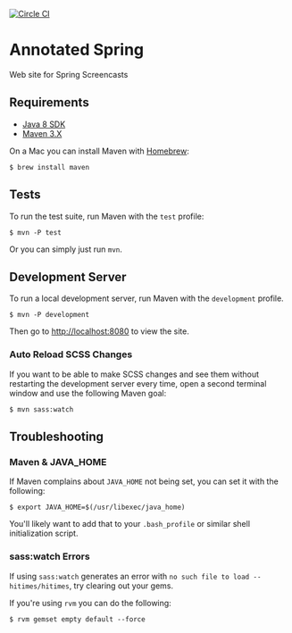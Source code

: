 [![Circle CI](https://circleci.com/gh/AnnotatedSpring/annotated-spring.svg?style=svg)](https://circleci.com/gh/AnnotatedSpring/annotated-spring)

# Annotated Spring

Web site for Spring Screencasts

## Requirements

- [Java 8 SDK](http://www.oracle.com/technetwork/java/javase/downloads/jdk8-downloads-2133151.html)
- [Maven 3.X](http://maven.apache.org)

On a Mac you can install Maven with [Homebrew](http://brew.sh):

    $ brew install maven
    
## Tests

To run the test suite, run Maven with the `test` profile:

    $ mvn -P test

Or you can simply just run `mvn`.

## Development Server

To run a local development server, run Maven with the `development` profile.

    $ mvn -P development

Then go to <http://localhost:8080> to view the site.

### Auto Reload SCSS Changes

If you want to be able to make SCSS changes and see them without restarting the development server every time, open a second terminal window and use the following Maven goal:
 
    $ mvn sass:watch

## Troubleshooting

### Maven & JAVA_HOME

If Maven complains about `JAVA_HOME` not being set, you can set it with the following:

    $ export JAVA_HOME=$(/usr/libexec/java_home)
    
You'll likely want to add that to your `.bash_profile` or similar shell initialization script.

### sass:watch Errors

If using `sass:watch` generates an error with `no such file to load -- hitimes/hitimes`, try clearing out your gems.

If you're using `rvm` you can do the following:

    $ rvm gemset empty default --force
    